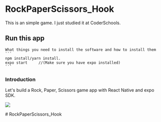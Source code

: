 # RockPaperScissors_Hook

This is an simple game. I just studied it at CoderSchools.

## Run this app
    What things you need to install the software and how to install them
    ```
    npm install/yarn install.
    expo start     //(Make sure you have expo installed)
    ```

### Introduction

Let's build a Rock, Paper, Scissors game app with React Native and expo SDK.

![](appAvatarappAvatar.png)

#   R o c k P a p e r S c i s s o r s _ H o o k  
 